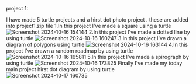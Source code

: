 project 1:

I have made 5 turtle projects and a hirst dot photo project .
these are added into project1.zip file
1.In this project I've made a square using a turtle
![Screenshot 2024-10-16 154144](https://github.com/user-attachments/assets/f967b2c8-7166-48c5-9bbb-9ec8feb7988b)
2.In this project I've made a dotted line by using turtle
![Screenshot 2024-10-16 160247](https://github.com/user-attachments/assets/5f159b00-b75c-4fa3-a55e-31a2ea103c08)
3.In this project  I've drawn a diagram of polygons using turtle
![Screenshot 2024-10-16 163144](https://github.com/user-attachments/assets/4a392525-ae9b-4bf8-8680-f1a1d79adfe6)
4.In this project I've drawn a random roadmap by using turtle
![Screenshot 2024-10-16 165811](https://github.com/user-attachments/assets/98ba17bd-9e7c-4f40-93ad-d53b0e90e164)
5.In this project I've made a spirograph by using turtle
![Screenshot 2024-10-16 173825](https://github.com/user-attachments/assets/d7fee421-b991-4a94-bf6f-fa0b91c4beda)
Finally I've made my today main project hirst dot diagram by using turtle
![Screenshot 2024-10-17 160735](https://github.com/user-attachments/assets/2bb14d11-82f4-4d98-b9fa-a512c7264ce0)

